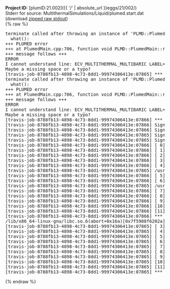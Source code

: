 **Project ID:** [plumID:21.002]({{ '/' | absolute_url }}eggs/21/002/)  
Stderr for source:  MultithermalSimulations/Liquid/plumed.start.dat   
(download [zipped raw stdout](plumed.start.dat.plumed.stdout.txt.zip))  
{% raw %}
<pre>
terminate called after throwing an instance of 'PLMD::Plumed::ExceptionError'
  what():  
+++ PLUMED error
+++ at PlumedMain.cpp:706, function void PLMD::PlumedMain::readInputWords(const std::vector<std::__cxx11::basic_string<char> >&)
+++ message follows +++
ERROR
I cannot understand line: ECV_MULTITHERMAL_MULTIBARIC LABEL=ecv ARG=energy,vol TEMP=350 MIN_TEMP=260 MAX_TEMP=350 PRESSURE=0.06022140857 MIN_PRESSURE=0.06022140857 MAX_PRESSURE=0.06022140857
Maybe a missing space or a typo?
[travis-job-8788fb13-4898-4c73-8dd1-99974306413e:07865] *** Process received signal ***
terminate called after throwing an instance of 'PLMD::Plumed::ExceptionError'
  what():  
+++ PLUMED error
+++ at PlumedMain.cpp:706, function void PLMD::PlumedMain::readInputWords(const std::vector<std::__cxx11::basic_string<char> >&)
+++ message follows +++
ERROR
I cannot understand line: ECV_MULTITHERMAL_MULTIBARIC LABEL=ecv ARG=energy,vol TEMP=350 MIN_TEMP=260 MAX_TEMP=350 PRESSURE=0.06022140857 MIN_PRESSURE=0.06022140857 MAX_PRESSURE=0.06022140857
Maybe a missing space or a typo?
[travis-job-8788fb13-4898-4c73-8dd1-99974306413e:07866] *** Process received signal ***
[travis-job-8788fb13-4898-4c73-8dd1-99974306413e:07866] Signal: Aborted (6)
[travis-job-8788fb13-4898-4c73-8dd1-99974306413e:07866] Signal code:  (-6)
[travis-job-8788fb13-4898-4c73-8dd1-99974306413e:07865] Signal: Aborted (6)
[travis-job-8788fb13-4898-4c73-8dd1-99974306413e:07865] Signal code:  (-6)
[travis-job-8788fb13-4898-4c73-8dd1-99974306413e:07866] [ 0] /lib/x86_64-linux-gnu/libc.so.6(+0x354b0)[0x7fe2674664b0]
[travis-job-8788fb13-4898-4c73-8dd1-99974306413e:07866] [ 1] /lib/x86_64-linux-gnu/libc.so.6(gsignal+0x38)[0x7fe267466428]
[travis-job-8788fb13-4898-4c73-8dd1-99974306413e:07866] [ 2] [travis-job-8788fb13-4898-4c73-8dd1-99974306413e:07865] /lib/x86_64-linux-gnu/libc.so.6(abort+0x16a)[0x7fe26746802a]
[travis-job-8788fb13-4898-4c73-8dd1-99974306413e:07866] [ 3] [ 0] /usr/lib/x86_64-linux-gnu/libstdc++.so.6(_ZN9__gnu_cxx27__verbose_terminate_handlerEv+0x16d)[0x7fe267aa084d]
[travis-job-8788fb13-4898-4c73-8dd1-99974306413e:07866] [ 4] /lib/x86_64-linux-gnu/libc.so.6(+0x354b0)[0x7f5988f604b0]
[travis-job-8788fb13-4898-4c73-8dd1-99974306413e:07865] /usr/lib/x86_64-linux-gnu/libstdc++.so.6(+0x8d6b6)[0x7fe267a9e6b6]
[travis-job-8788fb13-4898-4c73-8dd1-99974306413e:07866] [ 5] [ 1] /usr/lib/x86_64-linux-gnu/libstdc++.so.6(+0x8d701)[0x7fe267a9e701]
[travis-job-8788fb13-4898-4c73-8dd1-99974306413e:07866] [ 6] /lib/x86_64-linux-gnu/libc.so.6(gsignal+0x38)[0x7f5988f60428]
[travis-job-8788fb13-4898-4c73-8dd1-99974306413e:07865] /usr/lib/x86_64-linux-gnu/libstdc++.so.6(+0x8d919)[0x7fe267a9e919]
[travis-job-8788fb13-4898-4c73-8dd1-99974306413e:07866] [ 7] plumed[0x40ec85]
[travis-job-8788fb13-4898-4c73-8dd1-99974306413e:07866] [ 8] plumed[0x40f082]
[travis-job-8788fb13-4898-4c73-8dd1-99974306413e:07866] [ 9] plumed[0x409fe0]
[travis-job-8788fb13-4898-4c73-8dd1-99974306413e:07866] [10] [ 2] /lib/x86_64-linux-gnu/libc.so.6(__libc_start_main+0xf0)[0x7fe267451830]
[travis-job-8788fb13-4898-4c73-8dd1-99974306413e:07866] [11] plumed[0x40a0a9]
[travis-job-8788fb13-4898-4c73-8dd1-99974306413e:07866] *** End of error message ***
/lib/x86_64-linux-gnu/libc.so.6(abort+0x16a)[0x7f5988f6202a]
[travis-job-8788fb13-4898-4c73-8dd1-99974306413e:07865] [ 3] /usr/lib/x86_64-linux-gnu/libstdc++.so.6(_ZN9__gnu_cxx27__verbose_terminate_handlerEv+0x16d)[0x7f598959a84d]
[travis-job-8788fb13-4898-4c73-8dd1-99974306413e:07865] [ 4] /usr/lib/x86_64-linux-gnu/libstdc++.so.6(+0x8d6b6)[0x7f59895986b6]
[travis-job-8788fb13-4898-4c73-8dd1-99974306413e:07865] [ 5] /usr/lib/x86_64-linux-gnu/libstdc++.so.6(+0x8d701)[0x7f5989598701]
[travis-job-8788fb13-4898-4c73-8dd1-99974306413e:07865] [ 6] /usr/lib/x86_64-linux-gnu/libstdc++.so.6(+0x8d919)[0x7f5989598919]
[travis-job-8788fb13-4898-4c73-8dd1-99974306413e:07865] [ 7] plumed[0x40ec85]
[travis-job-8788fb13-4898-4c73-8dd1-99974306413e:07865] [ 8] plumed[0x40f082]
[travis-job-8788fb13-4898-4c73-8dd1-99974306413e:07865] [ 9] plumed[0x409fe0]
[travis-job-8788fb13-4898-4c73-8dd1-99974306413e:07865] [10] /lib/x86_64-linux-gnu/libc.so.6(__libc_start_main+0xf0)[0x7f5988f4b830]
[travis-job-8788fb13-4898-4c73-8dd1-99974306413e:07865] [11] plumed[0x40a0a9]
[travis-job-8788fb13-4898-4c73-8dd1-99974306413e:07865] *** End of error message ***
</pre>
{% endraw %}
